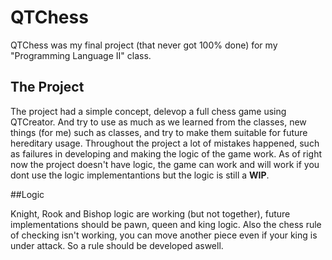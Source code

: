 # QTChess

QTChess was my final project (that never got 100% done) for my "Programming Language II" class. 

## The Project

The project had a simple concept, delevop a full chess game using QTCreator. And
try to use as much as we learned from the classes, new things (for me) such as classes,
and try to make them suitable for future hereditary usage.
Throughout the project a lot of mistakes happened, such as failures in developing
and making the logic of the game work. As of right now the project doesn't have 
logic, the game can work and will work if you dont use the logic implementantions
but the logic is still a **WIP**.

##Logic

Knight, Rook and Bishop logic are working (but not together), future implementations should
be pawn, queen and king logic. Also the chess rule of checking isn't working, you can move
another piece even if your king is under attack. So a rule should be developed aswell.

